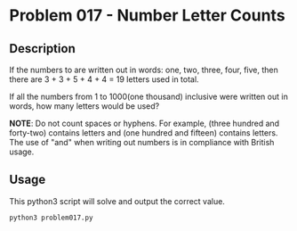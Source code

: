 # Problem 017 - Number Letter Counts

## Description

If the numbers to are written out in words: one, two, three, four, five, then there are 3 + 3 + 5 + 4 + 4 = 19 letters used in total.

If all the numbers from 1 to 1000(one thousand) inclusive were written out in words, how many letters would be used?

**NOTE**: Do not count spaces or hyphens. For example,
(three hundred and forty-two) contains letters and (one hundred and fifteen) contains letters. The use of "and" when writing out numbers is in compliance with British usage.

## Usage

This python3 script will solve and output the correct value.

```bash
python3 problem017.py
```